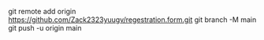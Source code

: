 git remote add origin https://github.com/Zack2323yuugv/regestration.form.git
git branch -M main
git push -u origin main

